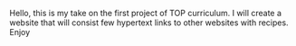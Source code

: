 Hello, this is my take on the first project of TOP curriculum.
I will create a website that will consist few hypertext links to other websites with recipes.
Enjoy
